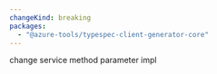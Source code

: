 ```yaml
---
changeKind: breaking
packages:
  - "@azure-tools/typespec-client-generator-core"
---
```


change service method parameter impl
